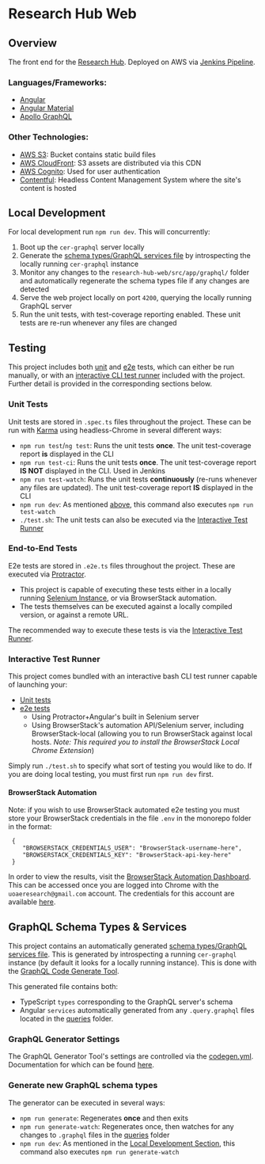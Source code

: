 # Research Hub Web

## Overview
The front end for the [Research Hub](https://research-hub.auckland.ac.nz/). Deployed on AWS via [Jenkins Pipeline](../Jenkinsfile).

### Languages/Frameworks:
* [Angular](https://angular.io/)
* [Angular Material](https://material.angular.io/)
* [Apollo GraphQL](http://apollographql.com/)

### Other Technologies:
* [AWS S3](https://aws.amazon.com/s3/): Bucket contains static build files
* [AWS CloudFront](https://aws.amazon.com/cloudfront/): S3 assets are distributed via this CDN
* [AWS Cognito](https://aws.amazon.com/cognito/): Used for user authentication
* [Contentful](https://contentful.com/): Headless Content Management System where the site's content is hosted

## Local Development

For local development run `npm run dev`. This will concurrently:

1. Boot up the `cer-graphql` server locally
2. Generate the [schema types/GraphQL services file](./src/app/graphql/schema.ts) by introspecting the locally running `cer-graphql` instance
3. Monitor any changes to the `research-hub-web/src/app/graphql/` folder and automatically regenerate the schema types file if any changes are detected
4. Serve the web project locally on port `4200`, querying the locally running GraphQL server
5. Run the unit tests, with test-coverage reporting enabled. These unit tests are re-run whenever any files are changed

## Testing
This project includes both [unit](#unit-tests) and [e2e](#end-to-end-tests) tests, which can either be run manually, or with an [interactive CLI test runner](./test.sh) included with the project. Further detail is provided in the corresponding sections below.

### Unit Tests
Unit tests are stored in `.spec.ts` files throughout the project. These can be run with [Karma](https://karma-runner) using headless-Chrome in several different ways:

* `npm run test`/`ng test`: Runs the unit tests **once**. The unit test-coverage report **is** displayed in the CLI
* `npm run test-ci`: Runs the unit tests **once**. The unit test-coverage report **IS NOT** displayed in the CLI. Used in Jenkins
* `npm run test-watch`: Runs the unit tests **continuously** (re-runs whenever any files are updated). The unit test-coverage report **IS** displayed in the CLI
* `npm run dev`: As mentioned [above](#local-development), this command also executes `npm run test-watch`
* `./test.sh`: The unit tests can also be executed via the [Interactive Test Runner](#interactive-test-runner)

### End-to-End Tests
E2e tests are stored in `.e2e.ts` files throughout the project. These are executed via [Protractor](http://www.protractortest.org/). 

* This project is capable of executing these tests either in a locally running [Selenium Instance](https://www.selenium.dev/), or via BrowserStack automation.
* The tests themselves can be executed against a locally compiled version, or against a remote URL. 

The recommended way to execute these tests is via the [Interactive Test Runner](#interactive-test-runner).

### Interactive Test Runner
This project comes bundled with an interactive bash CLI test runner capable of launching your:
 * [Unit tests](#unit-tests)
 * [e2e tests](#end-to-end-tests)
    * Using Protractor+Angular's built in Selenium server
    * Using BrowserStack's automation API/Selenium server, including BrowserStack-local (allowing you to run BrowserStack against local hosts. *Note: This required you to install the BrowserStack Local Chrome Extension*)

Simply run `./test.sh` to specify what sort of testing you would like to do. If you are doing local testing, you must first run `npm run dev` first.
 
#### BrowserStack Automation
Note: if you wish to use BrowserStack automated e2e testing you must store your BrowserStack credentials in the file `.env` in the monorepo folder in the format:

```
 {
    "BROWSERSTACK_CREDENTIALS_USER": "BrowserStack-username-here",
    "BROWSERSTACK_CREDENTIALS_KEY": "BrowserStack-api-key-here"
 }
```

In order to view the results, visit the [BrowserStack Automation Dashboard](https://automate.browserstack.com/dashboard). This can be accessed once you are logged into Chrome with the `uoaeresearch@gmail.com` account. The credentials for this account are available [here](https://secretserver.auckland.ac.nz/secretserver/SecretView.aspx?secretid=24118).

## GraphQL Schema Types & Services
This project contains an automatically generated [schema types/GraphQL services file](./src/app/graphql/schema.ts). This is generated by introspecting a running `cer-graphql` instance (by default it looks for a locally running instance). This is done with the [GraphQL Code Generate Tool](http://graphql-code-generator.com/).

This generated file contains both:
* TypeScript `types` corresponding to the GraphQL server's schema
* Angular `services` automatically generated from any `.query.graphql` files located in the [queries](./src/app/graphql/queries/) folder.

### GraphQL Generator Settings
The GraphQL Generator Tool's settings are controlled via the [codegen.yml](./codegen.yml). Documentation for which can be found [here](https://graphql-code-generator.com/docs/plugins/typescript-apollo-angular).

### Generate new GraphQL schema types

The generator can be executed in several ways:

* `npm run generate`: Regenerates **once** and then exits
* `npm run generate-watch`: Regenerates once, then watches for any changes to `.graphql` files in the [queries](./src/app/graphql/queries/) folder
* `npm run dev`: As mentioned in the [Local Development Section](#local-development), this command also executes `npm run generate-watch`